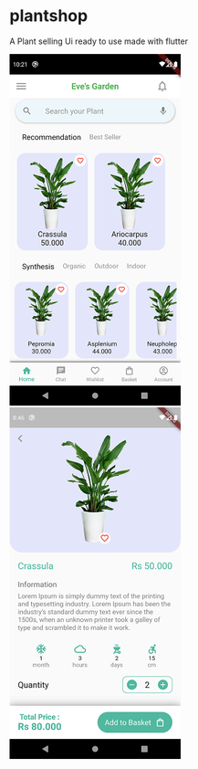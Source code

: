 # plantshop

A Plant selling Ui ready to use made with flutter

![Screenshot](Screenshot_1602435062.png) ![Screenshot](Screenshot_1602515773.png)
